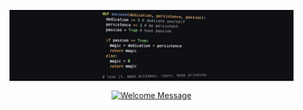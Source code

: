 <p align="center">
	<a href="">
		<img alt="Chokers's Banner"
			 src="https://github.com/mohamadchoker/Choker/blob/master/static/images/1629190135634.jpeg">
	</a>
</p>

<p align="center">
	<a href="">
		<img alt="Welcome Message"
			 src="https://readme-typing-svg.herokuapp.com/?color=58A749&lines=Welcome+to+Choker's+GitHub+page+:)&center=true&width=450&height=55">
	</a>
</p>

